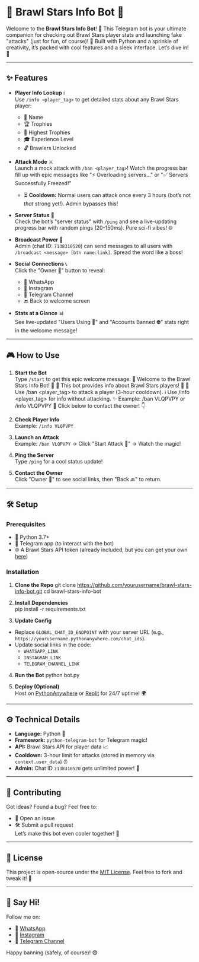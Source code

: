 # 🤖 Brawl Stars Info Bot 🚀

Welcome to the **Brawl Stars Info Bot**! 🎉 This Telegram bot is your ultimate companion for checking out Brawl Stars player stats and launching fake "attacks" (just for fun, of course)! 👾 Built with Python and a sprinkle of creativity, it’s packed with cool features and a sleek interface. Let’s dive in! 🌟

---

## ✨ Features

- **Player Info Lookup** ℹ️  
  Use `/info <player_tag>` to get detailed stats about any Brawl Stars player:  
  - 👤 Name  
  - 🏆 Trophies  
  - 🥇 Highest Trophies  
  - 🎓 Experience Level  
  - 🔓 Brawlers Unlocked  

- **Attack Mode** ⚔️  
  Launch a mock attack with `/ban <player_tag>`! Watch the progress bar fill up with epic messages like "⚡ Overloading servers..." or "✅ Servers Successfully Freezed!"  
  - ⏳ **Cooldown:** Normal users can attack once every 3 hours (bot’s not *that* strong yet!). Admin bypasses this!  

- **Server Status** 📡  
  Check the bot’s "server status" with `/ping` and see a live-updating progress bar with random pings (20-150ms). Pure sci-fi vibes! 🌐  

- **Broadcast Power** 📢  
  Admin (chat ID: `7138310520`) can send messages to all users with `/broadcast <message> [btn name:link]`. Spread the word like a boss!  

- **Social Connections** 📞  
  Click the "Owner 👑" button to reveal:  
  - 📱 WhatsApp  
  - 📸 Instagram  
  - 📢 Telegram Channel  
  - 🔙 Back to welcome screen  

- **Stats at a Glance** 📊  
  See live-updated "Users Using 👥" and "Accounts Banned ⛔" stats right in the welcome message!  

---

## 🎮 How to Use

1. **Start the Bot**  
   Type `/start` to get this epic welcome message:
   🤖 Welcome to the Brawl Stars Info Bot! 🎉
🌟 This bot provides info about Brawl Stars players! 🚀
👾 Use /ban <player_tag> to attack a player (3-hour cooldown).
ℹ️ Use /info <player_tag> for info without attacking.
✨ Example: /ban VLQPVPY or /info VLQPVPY
📲 Click below to contact the owner! 👇

2. **Check Player Info**  
Example: `/info VLQPVPY`  

3. **Launch an Attack**  
Example: `/ban VLQPVPY` → Click "Start Attack 🚀" → Watch the magic!  

4. **Ping the Server**  
Type `/ping` for a cool status update!  

5. **Contact the Owner**  
Click "Owner 👑" to see social links, then "Back 🔙" to return.  

---

## 🛠️ Setup

### Prerequisites
- 🐍 Python 3.7+  
- 📱 Telegram app (to interact with the bot)  
- 🌐 A Brawl Stars API token (already included, but you can get your own [here](https://developer.brawlstars.com))  

### Installation
1. **Clone the Repo**
git clone https://github.com/yourusername/brawl-stars-info-bot.git
cd brawl-stars-info-bot
2. **Install Dependencies**  
pip install -r requirements.txt

3. **Update Config**  
- Replace `GLOBAL_CHAT_ID_ENDPOINT` with your server URL (e.g., `https://yourusername.pythonanywhere.com/chat_ids`).  
- Update social links in the code:  
  - `WHATSAPP_LINK`  
  - `INSTAGRAM_LINK`  
  - `TELEGRAM_CHANNEL_LINK`  

4. **Run the Bot**
python bot.py

5. **Deploy (Optional)**  
Host on [PythonAnywhere](https://www.pythonanywhere.com) or [Replit](https://replit.com) for 24/7 uptime! 🌍  

---

## ⚙️ Technical Details

- **Language:** Python 🐍  
- **Framework:** `python-telegram-bot` for Telegram magic!  
- **API:** Brawl Stars API for player data 📈  
- **Cooldown:** 3-hour limit for attacks (stored in memory via `context.user_data`) ⏰  
- **Admin:** Chat ID `7138310520` gets unlimited power! 👑  

---

## 🌟 Contributing

Got ideas? Found a bug? Feel free to:  
- 📩 Open an issue  
- 🛠️ Submit a pull request  
Let’s make this bot even cooler together! 🚀  

---

## 📜 License

This project is open-source under the [MIT License](LICENSE). Feel free to fork and tweak it! 🎉  

---

## 👋 Say Hi!

Follow me on:  
- 📱 [WhatsApp](https://wa.me/your-number)  
- 📸 [Instagram](https://instagram.com/your-profile)  
- 📢 [Telegram Channel](https://t.me/ytgaming_on)  

Happy banning (safely, of course)! 😄  
